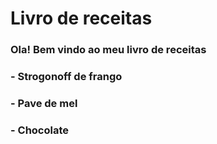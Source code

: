 # Livro de receitas

### Ola! Bem vindo ao meu livro de receitas



### - Strogonoff de frango

### - Pave de mel

### - Chocolate
